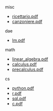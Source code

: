 misc 

- [ricettario.pdf](misc/ricettario.pdf)
- [canzoniere.pdf](misc/canzoniere.pdf)


dae 

- [lm.pdf](dae/lm.pdf)


math 

- [linear_algebra.pdf](math/linear_algebra.pdf)
- [calculus.pdf](math/calculus.pdf)
- [precalculus.pdf](math/precalculus.pdf)


cs 

- [python.pdf](cs/python.pdf)
- [r.pdf](cs/r.pdf)
- [sql.pdf](cs/sql.pdf)
- [c.pdf](cs/c.pdf)


